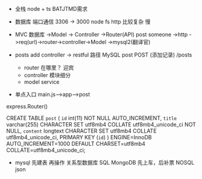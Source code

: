 - 全栈  node + ts
 BATJTMD需求 
- 数据库
 端口通信  3306 -> 3000
 node  fs http  比较复杂 慢

- MVC 
 数据库  ->Model -> Controller ->Router(API)
 post 
 someone ->http ->req(url)->router->controller->Model ->mysql2(翻译官) 

- posts add 
  controller  -> restful  路径
  MySQL  post   POST   (添加记录)  /posts
  - router 在哪里？         迎宾
  - controller             模块细分
  - model  service         

- 单点入口 main.js-->app-->post

express.Router()

CREATE TABLE `post` (
  `id` int(11) NOT NULL AUTO_INCREMENT,
  `title` varchar(255) CHARACTER SET utf8mb4 COLLATE utf8mb4_unicode_ci NOT NULL,
  `content` longtext CHARACTER SET utf8mb4 COLLATE utf8mb4_unicode_ci,
  PRIMARY KEY (`id`)
) ENGINE=InnoDB AUTO_INCREMENT=1000 DEFAULT CHARSET=utf8mb4 COLLATE=utf8mb4_unicode_ci;

- mysql  先建表 再操作  关系型数据库  SQL
  MongoDB  先上车，后补票  NOSQL  json 